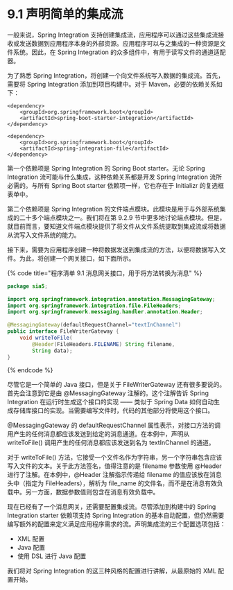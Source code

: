# 9.1 声明简单的集成流

一般来说，Spring Integration 支持创建集成流，应用程序可以通过这些集成流接收或发送数据到应用程序本身的外部资源。应用程序可以与之集成的一种资源是文件系统。因此，在 Spring Integration 的众多组件中，有用于读写文件的通道适配器。

为了熟悉 Spring Integration，将创建一个向文件系统写入数据的集成流。首先，需要将 Spring Integration 添加到项目构建中。对于 Maven，必要的依赖关系如下：

```markup
<dependency>
    <groupId>org.springframework.boot</groupId>
    <artifactId>spring-boot-starter-integration</artifactId>
</dependency>
​
<dependency>
    <groupId>org.springframework.boot</groupId>
    <artifactId>spring-integration-file</artifactId>
</dependency>
```

第一个依赖项是 Spring Integration 的 Spring Boot starter。无论 Spring Integration 流可能与什么集成，这种依赖关系都是开发 Spring Integration 流所必需的。与所有 Spring Boot starter 依赖项一样，它也存在于 Initializr 的复选框表单中。

第二个依赖项是 Spring Integration 的文件端点模块。此模块是用于与外部系统集成的二十多个端点模块之一。我们将在第 9.2.9 节中更多地讨论端点模块。但是，就目前而言，要知道文件端点模块提供了将文件从文件系统提取到集成流或将数据从流写入文件系统的能力。

接下来，需要为应用程序创建一种将数据发送到集成流的方法，以便将数据写入文件。为此，将创建一个网关接口，如下面所示。

{% code title="程序清单 9.1 消息网关接口，用于将方法转换为消息" %}
```java
package sia5;
​
import org.springframework.integration.annotation.MessagingGateway;
import org.springframework.integration.file.FileHeaders;
import org.springframework.messaging.handler.annotation.Header;
​
@MessagingGateway(defaultRequestChannel="textInChannel")
public interface FileWriterGateway {
    void writeToFile(
        @Header(FileHeaders.FILENAME) String filename,
        String data);
}
```
{% endcode %}

尽管它是一个简单的 Java 接口，但是关于 FileWriterGateway 还有很多要说的。首先会注意到它是由 @MessagingGateway 注解的。这个注解告诉 Spring Integration 在运行时生成这个接口的实现 —— 类似于 Spring Data 如何自动生成存储库接口的实现。当需要编写文件时，代码的其他部分将使用这个接口。

@MessagingGateway 的 defaultRequestChannel 属性表示，对接口方法的调用产生的任何消息都应该发送到给定的消息通道。在本例中，声明从 writeToFile\(\) 调用产生的任何消息都应该发送到名为 textInChannel 的通道。

对于 writeToFile\(\) 方法，它接受一个文件名作为字符串，另一个字符串包含应该写入文件的文本。关于此方法签名，值得注意的是 filename 参数使用 @Header 进行了注解。在本例中，@Header 注解指示传递给 filename 的值应该放在消息头中（指定为 FileHeaders），解析为 file\_name 的文件名，而不是在消息有效负载中。另一方面，数据参数值则包含在消息有效负载中。

现在已经有了一个消息网关，还需要配置集成流。尽管添加到构建中的 Spring Integration starter 依赖项支持 Spring Integration 的基本自动配置，但仍然需要编写额外的配置来定义满足应用程序需求的流。声明集成流的三个配置选项包括：

* XML 配置
* Java 配置
* 使用 DSL 进行 Java 配置

我们将对 Spring Integration 的这三种风格的配置进行讲解，从最原始的 XML 配置开始。

